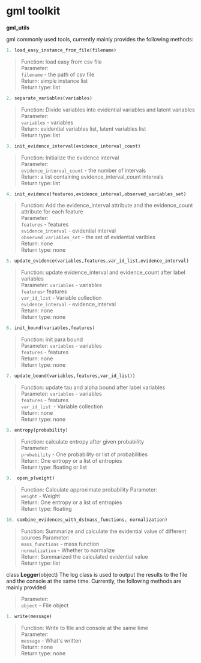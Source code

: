 # gml toolkit 

**gml_utils**       

gml commonly used tools, currently mainly provides the following methods: 
```python
1. load_easy_instance_from_file(filename) 
```      
>Function: load easy from csv file  
>Parameter:  
> `filename` - the path of csv file    
>Return: simple instance list  
>Return type: list
```python
2. separate_variables(variables)           
```
>Function: Divide variables into evidential variables and latent variables  
>Parameter:  
> `variables` - variables    
>Return: evidential variables list, latent variables list  
>Return type: list
```python
3. init_evidence_interval(evidence_interval_count)         
```
>Function: Initialize the evidence interval  
>Parameter:  
>`evidence_interval_count` - the number of intervals    
>Return: a list containing evidence_interval_count intervals  
>Return type: list
```python
4. init_evidence(features,evidence_interval,observed_variables_set)          
```
>Function: Add the evidence_interval attribute and the evidence_count attribute for each feature             
>Parameter:  
>`features` - features    
>`evidence_interval` - evidential interval    
> `observed_variables_set` - the set of evidential varibles    
>Return: none         
>Return type: none     
```python    
5. update_evidence(variables,features,var_id_list,evidence_interval)
```
>Function: update evidence_interval and evidence_count after label variables            
>Parameter: 
> `variables` - variables  
> `features`- features    
> `var_id_list` - Variable collection    
> `evidence_interval` - evidence_interval            
>Return: none             
>Return type: none    
```python     
6. init_bound(variables,features)
```
>Function: init para bound            
>Parameter: 
> `variables` - variables  
> `features` - features               
>Return: none             
>Return type: none       
```python  
7. update_bound(variables,features,var_id_list))
```
>Function: update tau and alpha bound after label variables            
>Parameter: 
> `variables` - variables  
> `features` - features               
> `var_id_list `- Variable collection    
>Return: none             
>Return type: none 
```python       
8. entropy(probability)
```
>Function: calculate entropy after given probability  
>Parameter:  
>`probability` - One probability or list of probabilities    
>Return: One entropy or a list of entropies  
>Return type: floating or list   
```python
9.  open_p(weight)       
```  
>Function: Calculate approximate probability 
>Parameter:  
>`weight` - Weight   
>Return: One entropy or a list of entropies  
>Return type: floating
```python
10. combine_evidences_with_ds(mass_functions, normalization)          
```
>Function: Summarize and calculate the evidential value of different sources
>Parameter:  
> `mass_functions` - mass function    
> `normalization` - Whether to normalize           
>Return: Summarized the calculated evidential value  
>Return type: list


class **Logger**(object) 
The log class is used to output the results to the file and the console at the same time. Currently, the following methods are mainly provided                        
>Parameter:   
> `object` – File object                         
```python
1. write(message) 
```
>Function:  Write to file and console at the same time             
>Parameter:  
>`message` - What's written            
>Return: none             
>Return type: none                       

